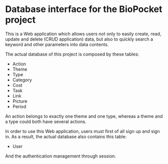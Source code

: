 # Database interface for the BioPocket project

This is a Web application which allows users not only to easily create, read, update and delete (CRUD application) data, but also to quickly search a keyword and other parameters into data contents.

The actual database of this project is composed by these tables: 

* Action
* Theme
* Type
* Category
* Cost
* Task
* Link
* Picture
* Period

An action belongs to exactly one theme and one type, whereas a theme and a type could both have several actions.

In order to use this Web application, users must first of all sign up and sign in. As a result, the actual database also contains this table: 

* User

And the authentication management through session. 
